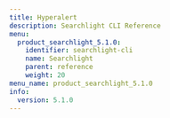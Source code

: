 ```yaml
---
title: Hyperalert
description: Searchlight CLI Reference
menu:
  product_searchlight_5.1.0:
    identifier: searchlight-cli
    name: Searchlight
    parent: reference
    weight: 20
menu_name: product_searchlight_5.1.0
info:
  version: 5.1.0
---
```


